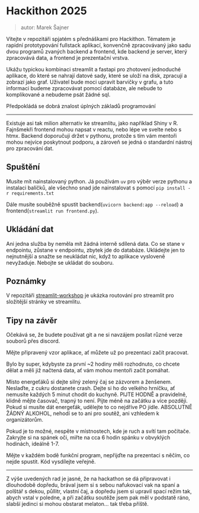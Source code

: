 # Hackithon 2025

> autor: Marek Šajner

Vítejte v repozitáři spjatém s přednáškami pro Hackithon. Tématem je rapidní prototypování fullstack aplikací, konvenčně zpracovávaný jako sadu dvou programů zvaných backend a frontend, kde backend je server, který zpracovává data, a frontend je prezentační vrstva.

Ukážu typickou kombinaci streamlit a fastapi pro zhotovení jednoduché aplikace, do které se nahrají datové sady, které se uloží na disk, zpracují a zobrazí jako graf. Uživatel bude moci upravit barvičky v grafu, a tuto informaci budeme zpracovávat pomocí databáze, ale nebude to komplikované a nebudeme psát žádné sql.

Předpokládá se dobrá znalost úplných základů programování

-------

Existuje asi tak milion alternativ ke streamlitu, jako například Shiny v R. Fajnšmekři frontend mohou napsat v reactu, nebo lépe ve svelte nebo s htmx. Backend doporučuji držet v pythonu, protože s tím vám mentoři mohou nejvíce poskytnout podporu, a zároveň se jedná o standardní nástroj pro zpracování dat.

## Spuštění

Musíte mít nainstalovaný python. Já používám `uv` pro výběr verze pythonu a instalaci balíčků, ale všechno snad jde nainstalovat s pomocí `pip install -r requirements.txt`

Dále musíte souběžně spustit backend(`uvicorn backend:app --reload`) a frontend(`streamlit run frontend.py`).

## Ukládání dat

Ani jedna služba by neměla mít žádná interně sdílená data. Co se stane v endpointu, zůstane v endpointu, zbytek jde do databáze. Ukládejte jen to nejnutnější a snažte se neukládat nic, když to aplikace vysloveně nevyžaduje. Nebojte se ukládat do souboru.

## Poznámky

V repozitáři [streamlit-workshop](https://github.com/nexovec/streamlit-workshop/blob/master/frontend/__main__.py) je ukázka routování pro streamlit pro složitější stránky ve streamlitu.



## Tipy na závěr

Očekává se, že budete používat git a ne si navzájem posílat různé verze souborů přes discord.

Mějte připravený vzor aplikace, ať můžete už po prezentaci začít pracovat.

Bylo by super, kdybyste za první ~2 hodiny měli rozhodnuto, co chcete dělat a měli již načtená data, ať vám mohou mentoři začít pomáhat.

Místo energeťáků si dejte silný zelený čaj se zázvorem a ženšenem. Neslaďte, z cukru dostanete crash. Dejte si ho do velkého hrníčku, ať nemusíte každých 5 minut chodit do kuchyně. PIJTE HODNĚ a pravidelně, klidně mějte časovač, trapný to není. Pijte méně na začátku a více později.
Pokud si musíte dát energeťák, udělejte to co nejdříve PO jídle. ABSOLUTNĚ ŽÁDNÝ ALKOHOL, nehodí se to ani pro soutěž, ani vzhledem k organizátorům.

Pokud je to možné, nespěte v místnostech, kde je ruch a svítí tam počítače. Zakryjte si na spánek oči, miřte na cca 6 hodin spánku v obvyklých hodinách, ideálně 1-7.

Mějte v každém bodě funkční program, nepřijďte na prezentaci s něčím, co nejde spustit. Kód vysdílejte veřejně.

-----

Z výše uvedených rad je jasné, že na hackathon se dá připravovat i dlouhodobě dopředu, brával jsem si s sebou nafukovací vak na spaní a polštář s dekou, půllitr, vlastní čaj, a dopředu jsem si upravil spací režim tak, abych vstal v poledne, a při začátku soutěže jsem pak měl v podstatě ráno, slabší jedinci si mohou obstarat melaton... tak třeba příště.
